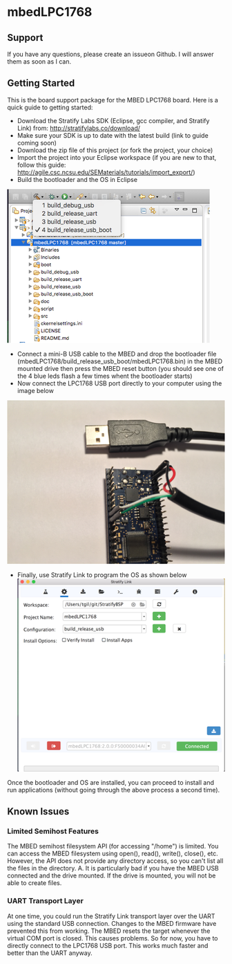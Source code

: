 # mbedLPC1768

## Support

If you have any questions, please create an issueon Github.  I will answer them as soon as I can.

## Getting Started

This is the board support package for the MBED LPC1768 board.  Here is a quick guide to getting started:

- Download the Stratify Labs SDK (Eclipse, gcc compiler, and Stratify Link) from:  http://stratifylabs.co/download/
- Make sure your SDK is up to date with the latest build (link to guide coming soon)
- Download the zip file of this project (or fork the project, your choice)
- Import the project into your Eclipse workspace (if you are new to that, follow this guide: http://agile.csc.ncsu.edu/SEMaterials/tutorials/import_export/)
- Build the bootloader and the OS in Eclipse

![Preview](https://github.com/StratifyLabs/mbedLPC1768/blob/master/doc/build-options.png "Build Options")

- Connect a mini-B USB cable to the MBED and drop the bootloader file (mbedLPC1768/build_release_usb_boot/mbedLPC1768.bin) in the MBED mounted drive then press the MBED reset button (you should see one of the 4 blue leds flash a few times whent the bootloader starts)
- Now connect the LPC1768 USB port directly to your computer using the image below 

![Preview](https://github.com/StratifyLabs/mbedLPC1768/blob/master/doc/mbedLPC1768-USBConnections.JPG "mbed LPC1768 USB Connections")

- Finally, use Stratify Link to program the OS as shown below ![Preview](https://github.com/StratifyLabs/mbedLPC1768/blob/master/doc/stratifyOS-program.png "Install Stratify OS")

Once the bootloader and OS are installed, you can proceed to install and run applications (without going through the above process a second time).

## Known Issues

### Limited Semihost Features
The MBED semihost filesystem API (for accessing "/home") is limited.  You can access the MBED filesystem using open(), read(), write(), close(), etc.  However, the API does not provide any directory access, so you can't list all the files in the directory.  A.  It is particularly bad if you have the MBED USB connected and the drive mounted.  If the drive is mounted, you will not be able to create files.

### UART Transport Layer

At one time, you could run the Stratify Link transport layer over the UART using the standard USB connection.  Changes to the MBED firmware have prevented this from working.  The MBED resets the target whenever the virtual COM port is closed.  This causes problems.  So for now, you have to directly connect to the LPC1768 USB port.  This works much faster and better than the UART anyway.
